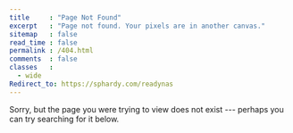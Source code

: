 ```yaml
---
title     : "Page Not Found"
excerpt   : "Page not found. Your pixels are in another canvas."
sitemap   : false
read_time : false
permalink : /404.html
comments  : false
classes   :
  - wide
Redirect_to: https://sphardy.com/readynas
---
```

Sorry, but the page you were trying to view does not exist --- perhaps you can try searching for it below.

<script>
  var GOOG_FIXURL_LANG = 'en';
  var GOOG_FIXURL_SITE = '{{ site.url }}'
</script>
<script src="https://linkhelp.clients.google.com/tbproxy/lh/wm/fixurl.js">
</script>